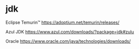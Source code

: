 # jdk

Eclipse Temurin™
https://adoptium.net/temurin/releases/

Azul JDK
https://www.azul.com/downloads/?package=jdk#zulu

Oracle
https://www.oracle.com/java/technologies/downloads/

